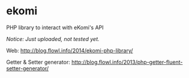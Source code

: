 ekomi
=====

PHP library to interact with eKomi's API




*Notice: Just uploaded, not tested yet.*


Web: http://blog.flowl.info/2014/ekomi-php-library/

Getter & Setter generator: http://blog.flowl.info/2013/php-getter-fluent-setter-generator/
